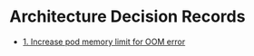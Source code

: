 # Architecture Decision Records

* [1. Increase pod memory limit for OOM error](adr/0001-increase-pod-memory-for-oom-error.md)
